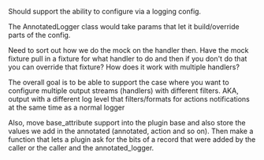 Should support the ability to configure via a logging config.

The AnnotatedLogger class would take params that let it build/override parts of the config.

Need to sort out how we do the mock on the handler then. Have the mock fixture pull in a fixture for what handler to do and then if you don't do that you can override that fixture? How does it work with multiple handlers?


The overall goal is to be able to support the case where you want to configure multiple output streams (handlers) with different filters. AKA, output with a different log level that filters/formats for actions notifications at the same time as a normal logger

Also, move base_attribute support into the plugin base and also store the values we add in the annotated (annotated, action and so on). Then make a function that lets a plugin ask for the bits of a record that were added by the caller or the caller and the annotated_logger.
